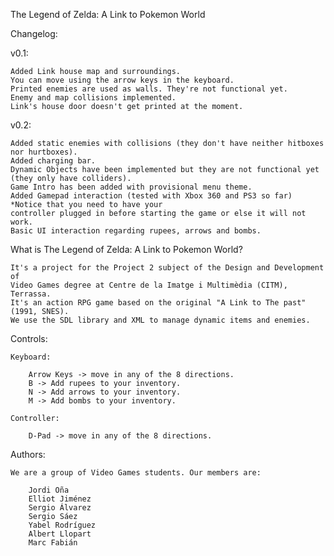 The Legend of Zelda: A Link to Pokemon World

Changelog:

v0.1:

	Added Link house map and surroundings.
	You can move using the arrow keys in the keyboard.
	Printed enemies are used as walls. They're not functional yet.
	Enemy and map collisions implemented.
	Link's house door doesn't get printed at the moment.
	
v0.2:

	Added static enemies with collisions (they don't have neither hitboxes nor hurtboxes).
	Added charging bar.
	Dynamic Objects have been implemented but they are not functional yet (they only have colliders).
	Game Intro has been added with provisional menu theme.
	Added Gamepad interaction (tested with Xbox 360 and PS3 so far) *Notice that you need to have your 
	controller plugged in before starting the game or else it will not work.
	Basic UI interaction regarding rupees, arrows and bombs.

What is The Legend of Zelda: A Link to Pokemon World?
	
	It's a project for the Project 2 subject of the Design and Development of 
	Video Games degree at Centre de la Imatge i Multimèdia (CITM), Terrassa. 
	It's an action RPG game based on the original "A Link to The past" (1991, SNES). 
	We use the SDL library and XML to manage dynamic items and enemies.

Controls:

	Keyboard:
	
		Arrow Keys -> move in any of the 8 directions.
		B -> Add rupees to your inventory.
		N -> Add arrows to your inventory.
		M -> Add bombs to your inventory.

	Controller:
	
		D-Pad -> move in any of the 8 directions.

Authors:

	We are a group of Video Games students. Our members are:
		
		Jordi Oña
		Elliot Jiménez
		Sergio Álvarez
		Sergio Sáez
		Yabel Rodríguez
		Albert Llopart
		Marc Fabián
